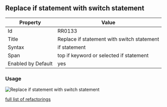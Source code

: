 ## Replace if statement with switch statement

Property | Value
--- | --- 
Id | RR0133
Title | Replace if statement with switch statement
Syntax | if statement
Span | top if keyword or selected if statement
Enabled by Default | yes

### Usage

![Replace if statement with switch statement](../../images/refactorings/ReplaceIfWithSwitch.png)

[full list of refactorings](Refactorings.md)
